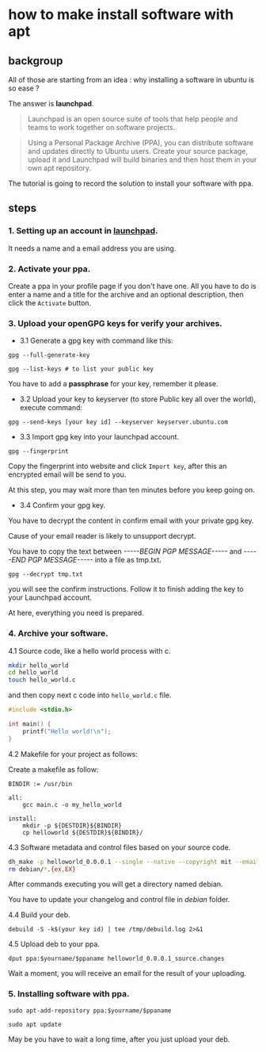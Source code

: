 # how to make install software with apt


## backgroup

All of those are starting from an idea : why installing a software in ubuntu is so ease ?

The answer is **launchpad**. 

> Launchpad is an open source suite of tools that help people and teams to work together on software projects.

> Using a Personal Package Archive (PPA), you can distribute software and updates directly to Ubuntu users. Create your source package, upload it and Launchpad will build binaries and then host them in your own apt repository.

The tutorial is going to record the solution to install your software with ppa.

## steps


### 1. Setting up an account in [launchpad](https://launchpad.net/). 

It needs a name and a email address you are using.

### 2. Activate your ppa. 

Create a ppa in your profile page if you don't have one. All you have to do is enter a name and a title for the archive and an optional description, then click the `Activate` button.

### 3. Upload your openGPG keys for verify your archives. 

- 3.1 Generate a gpg key with command like this:
```
gpg --full-generate-key

gpg --list-keys # to list your public key
```
You have to add a **passphrase** for your key, remember it please.

- 3.2 Upload your key to keyserver (to store Public key all over the world), execute command:
```
gpg --send-keys [your key id] --keyserver keyserver.ubuntu.com
```
- 3.3 Import gpg key into your launchpad account.
```
gpg --fingerprint
```
Copy the fingerprint into website and click `Import key`, after this an encrypted email will be send to you.

At this step, you may wait more than ten minutes before you keep going on.

- 3.4 Confirm your gpg key.

You have to decrypt the content in confirm email with your private gpg key. 

Cause of your email reader is likely to unsupport decrypt.

You have to copy the text between *-----BEGIN PGP MESSAGE-----* and *-----END PGP MESSAGE-----* into a file as tmp.txt.

```
gpg --decrypt tmp.txt
```

you will see the confirm instructions. Follow it to finish adding the key to your Launchpad account.

At here, everything you need is prepared.

### 4. Archive your software.

4.1 Source code, like a hello world process with c.
```bash
mkdir hello_world
cd hello_world
touch hello_world.c
```

and then copy next c code into `hello_world.c` file.

```c
#include <stdio.h>

int main() {
    printf("Hello world!\n");
}
```

4.2 Makefile for your project as follows:

Create a makefile as follow:
```
BINDIR := /usr/bin

all:
    gcc main.c -o my_hello_world

install:
    mkdir -p ${DESTDIR}${BINDIR}
    cp helloworld ${DESTDIR}${BINDIR}/
```

4.3 Software metadata and control files based on your source code.
```bash
dh_make -p helloworld_0.0.0.1 --single --native --copyright mit --email $youremail
rm debian/*.{ex,EX}
```

After commands executing you will get a directory named debian.

You have to update your changelog and control file in *debian* folder.

4.4 Build your deb.

```
debuild -S -k$(your key id) | tee /tmp/debuild.log 2>&1
```

4.5 Upload deb to your ppa.

```
dput ppa:$yourname/$ppaname helloworld_0.0.0.1_source.changes
```

Wait a moment, you will receive an email for the result of your uploading.



### 5. Installing software with ppa.

```
sudo apt-add-repository ppa:$yourname/$ppaname

sudo apt update
```

May be you have to wait a long time, after you just upload your deb.
